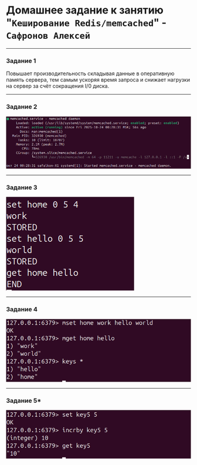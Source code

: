 # Домашнее задание к занятию "`Кеширование Redis/memcached`" - `Сафронов Алексей`

---


### Задание 1


Повышает производительность складывая данные в оперативную память сервера, тем самым ускоряя время запроса и снижает нагрузки на сервер за счёт сокращения I/0 диска. 


---

### Задание 2


![Задание 2](img/1.png)


---

### Задание 3


![Задание 3](img/2.png)


---

### Задание 4


![Задание 4](img/3.png)


---


### Задание 5*


![Задание 5](img/4.png)

